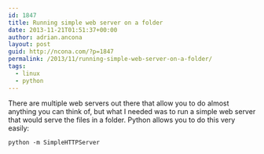 ```yaml
---
id: 1847
title: Running simple web server on a folder
date: 2013-11-21T01:51:37+00:00
author: adrian.ancona
layout: post
guid: http://ncona.com/?p=1847
permalink: /2013/11/running-simple-web-server-on-a-folder/
tags:
  - linux
  - python
---
```

There are multiple web servers out there that allow you to do almost anything you can think of, but what I needed was to run a simple web server that would serve the files in a folder. Python allows you to do this very easily:

```
python -m SimpleHTTPServer
```

<!--more-->
